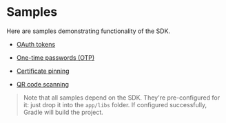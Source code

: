 # Samples

Here are samples demonstrating functionality of the SDK. 

- [OAuth tokens](oauth/OAuthDemo)

- [One-time passwords (OTP)](otp/SimpleAuthenticator)

- [Certificate pinning](certificate-pinning.md)

- [QR code scanning](qr-code-scanning.md)

<!-- "Caution" yellow indent? Not possible. Maybe regular indent? -->
> Note that all samples depend on the SDK. They're pre-configured for it: just drop it into the `app/libs` folder. If configured successfully, Gradle will build the project.
